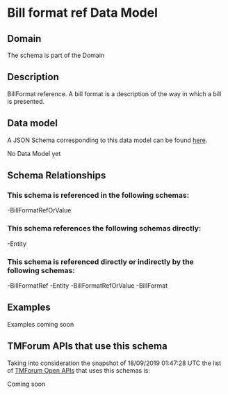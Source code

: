 # Bill format ref Data Model

## Domain

The  schema is part of the  Domain

## Description

BillFormat reference. A bill format is a description of the way in which a bill is presented.

## Data model

A JSON Schema corresponding to this data model can be found
[here](https://github.com/tmforum-rand/schemas/blob/master/Customer/BillFormatRef.schema.json).

No Data Model yet

## Schema Relationships

### This schema is referenced in the following schemas:

-BillFormatRefOrValue

### This schema references the following schemas directly:

-Entity

### This schema is referenced directly or indirectly by the following schemas:

-BillFormatRef
-Entity
-BillFormatRefOrValue
-BillFormat



## Examples

Examples coming soon

## TMForum APIs that use this schema

Taking into consideration the snapshot of 18/09/2019 01:47:28 UTC the list of [TMForum Open APIs](https://www.tmforum.org/open-apis/) that uses this schemas is:

Coming soon